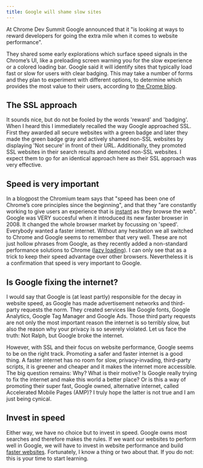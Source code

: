 ```yaml
---
title: Google will shame slow sites
---
```


At Chrome Dev Summit Google announced that it "is looking at ways to reward developers for going the extra mile when it comes to website performance". 

They shared some early explorations which surface speed signals in the Chrome’s UI, like a preloading screen warning you for the slow experience or a colored loading bar. Google said it will identify sites that typically load fast or slow for users with clear badging. This may take a number of forms and they plan to experiment with different options, to determine which provides the most value to their users, according to [the Crome blog](https://blog.chromium.org/2019/11/moving-towards-faster-web.html).

## The SSL approach

It sounds nice, but do not be fooled by the words 'reward' and 'badging'. When I heard this I immediately recalled the way Google approached SSL. First they awarded all secure websites with a green badge and later they made the green badge gray and actively shamed non-SSL websites by displaying 'Not secure' in front of their URL. Additionally, they promoted SSL websites in their search results and demoted non-SSL websites. I expect them to go for an identical approach here as their SSL approach was very effective.

## Speed is very important

In a blogpost the Chromium team says that "speed has been one of Chrome’s core principles since the beginning", and that they "are constantly working to give users an experience that is [instant](/blog/websites-that-load-instantly/) as they browse the web". Google was VERY succesful when it introduced its new faster browser in 2008. It changed the whole browser market by focussing on 'speed'. Everybody wanted a faster internet. Without any hesitation we all switched to Chrome and Google seems to remember that very well. These are not just hollow phrases from Google, as they recently added a non-standard performance solutions to Chrome ([lazy loading](https://web.dev/native-lazy-loading/)). I can only see that as a trick to keep their speed advantage over other browsers. Nevertheless it is a confirmation that speed is very important to Google.

## Is Google fixing the internet?

I would say that Google is (at least partly) responsible for the decay in website speed, as Google has made advertisement networks and third-party requests the norm. They created services like Google fonts, Google Analytics, Google Tag Manager and Google Ads. Those third party requests are not only the most important reason the internet is so terribly slow, but also the reason why your privacy is so severely violated. Let us face the truth: Not Ralph, but Google broke the internet. 

However, with SSL and their focus on website performance, Google seems to be on the right track. Promoting a safer and faster internet is a good thing. A faster internet has no room for slow, privacy-invading, third-party scripts, it is greener and cheaper and it makes the internet more accessible. The big question remains: Why? What is their motive? Is Google really trying to fix the internet and make this world a better place? Or is this a way of promoting their super fast, Google owned, alternative internet, called Accelerated Mobile Pages (AMP)? I truly hope the latter is not true and I am just being cynical.

## Invest in speed

Either way, we have no choice but to invest in speed. Google owns most searches and therefore makes the rules. If we want our websites to perform well in Google, we will have to invest in website performance and build [faster websites](/blog/websites-that-load-instantly/). Fortunately, I know a thing or two about that. If you do not: this is your time to start learning.